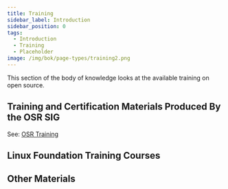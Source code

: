 ```yaml
---
title: Training
sidebar_label: Introduction
sidebar_position: 0
tags: 
  - Introduction
  - Training
  - Placeholder
image: /img/bok/page-types/training2.png
---
```


This section of the body of knowledge looks at the available training on open source.

## Training and Certification Materials Produced By the OSR SIG

See: [OSR Training](/docs/osr-resources/Training)

## Linux Foundation Training Courses

<CourseList filter="Training" tag="LF-Training" />

## Other Materials

<BokTagList filter="Training" tag="Other-Training" />
